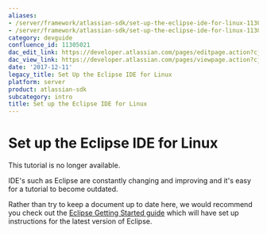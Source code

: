 ```yaml
---
aliases:
- /server/framework/atlassian-sdk/set-up-the-eclipse-ide-for-linux-11305021.html
- /server/framework/atlassian-sdk/set-up-the-eclipse-ide-for-linux-11305021.md
category: devguide
confluence_id: 11305021
dac_edit_link: https://developer.atlassian.com/pages/editpage.action?cjm=wozere&pageId=11305021
dac_view_link: https://developer.atlassian.com/pages/viewpage.action?cjm=wozere&pageId=11305021
date: '2017-12-11'
legacy_title: Set Up the Eclipse IDE for Linux
platform: server
product: atlassian-sdk
subcategory: intro
title: Set up the Eclipse IDE for Linux
---
```

# Set up the Eclipse IDE for Linux

This tutorial is no longer available. 

IDE's such as Eclipse are constantly changing and improving and it's easy for a tutorial to become outdated.

Rather than try to keep a document up to date here, we would recommend you check out the <a href="https://www.eclipse.org/users/" class="external-link">Eclipse Getting Started guide</a> which will have set up instructions for the latest version of Eclipse.











































































































































































